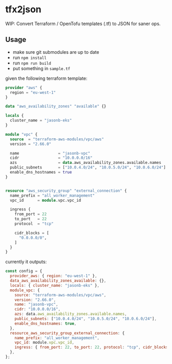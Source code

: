 # tfx2json

WIP: Convert Terraform / OpenTofu templates (.tf) to JSON for saner ops.

## Usage

- make sure git submodules are up to date
- run `npm install`
- run `npm run build`
- put something in `sample.tf`

given the following terraform template:

```terraform
provider "aws" {
  region = "eu-west-1"
}

data "aws_availability_zones" "available" {}

locals {
  cluster_name = "jasonb-eks"
}

module "vpc" {
  source  = "terraform-aws-modules/vpc/aws"
  version = "2.66.0"

  name                 = "jasonb-vpc"
  cidr                 = "10.0.0.0/16"
  azs                  = data.aws_availability_zones.available.names
  public_subnets       = ["10.0.4.0/24", "10.0.5.0/24", "10.0.6.0/24"]
  enable_dns_hostnames = true
}


resource "aws_security_group" "external_connection" {
  name_prefix = "all_worker_management"
  vpc_id      = module.vpc.vpc_id

  ingress {
    from_port = 22
    to_port   = 22
    protocol  = "tcp"

    cidr_blocks = [
      "0.0.0.0/0",
    ]
  }
}
```

currently it outputs:

```javascript
const config = {
  provider_aws: { region: "eu-west-1" },
  data_aws_availability_zones_available: {},
  locals: { cluster_name: "jasonb-eks" },
  module_vpc: {
    source: "terraform-aws-modules/vpc/aws",
    version: "2.66.0",
    name: "jasonb-vpc",
    cidr: "10.0.0.0/16",
    azs: data.aws_availability_zones.available.names,
    public_subnets: ["10.0.4.0/24", "10.0.5.0/24", "10.0.6.0/24"],
    enable_dns_hostnames: true,
  },
  resource_aws_security_group_external_connection: {
    name_prefix: "all_worker_management",
    vpc_id: module.vpc.vpc_id,
    ingress: { from_port: 22, to_port: 22, protocol: "tcp", cidr_blocks: ["0.0.0.0/0"] },
  },
};
```
